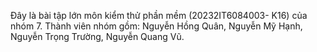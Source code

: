 Đây là bài tập lớn môn kiểm thử phần mềm (20232IT6084003- K16) của nhóm 7.
Thành viên nhóm gồm: Nguyễn Hồng Quân, Nguyễn Mỹ Hạnh, Nguyễn Trọng Trường, Nguyễn Quang Vũ.
